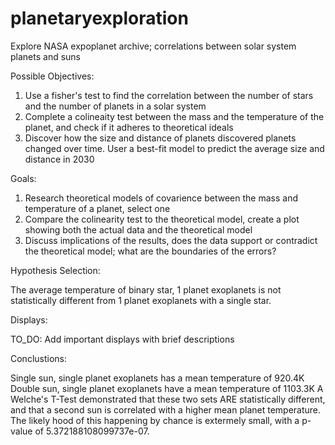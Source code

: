 # planetaryexploration
Explore NASA expoplanet archive; correlations between solar system planets and suns

Possible Objectives:

1. Use a fisher's test to find the correlation between the number of stars and the number of planets in a solar system
2. Complete a colineaity test between the mass and the temperature of the planet, and check if it adheres to theoretical ideals
3. Discover how the size and distance of planets discovered planets changed over time. User a best-fit model to predict the average size and distance in 2030


Goals: 
1. Research theoretical models of covarience between the mass and temperature of a planet, select one
2. Compare the colinearity test to the theoretical model, create a plot showing both the actual data and the theoretical model
3. Discuss implications of the results, does the data support or contradict the theoretical model; 
   what are the boundaries of the errors?
   
 
Hypothesis Selection:

The average temperature of binary star, 1 planet exoplanets is not statistically different from 1 planet exoplanets with a single star. 


Displays:

TO_DO: Add important displays with brief descriptions

Conclustions:

Single sun, single planet exoplanets has a mean temperature of 920.4K Double sun, single planet exoplanets have a mean temperature of 1103.3K
A Welche's T-Test demonstrated that these two sets ARE statistically different, and that a second sun is correlated with a higher mean planet
temperature. The likely hood of this happening by chance is extermely small, with a p-value of 5.372188108099737e-07.
